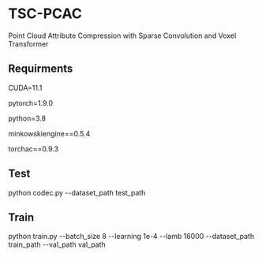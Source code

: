 # TSC-PCAC
Point Cloud Attribute Compression with Sparse Convolution and Voxel Transformer

## Requirments

CUDA=11.1

pytorch=1.9.0

python=3.8

minkowskiengine==0.5.4

torchac==0.9.3

## Test

python codec.py --dataset_path test_path

## Train

python train.py --batch_size 8 --learning 1e-4 --lamb 16000 --dataset_path train_path --val_path val_path

